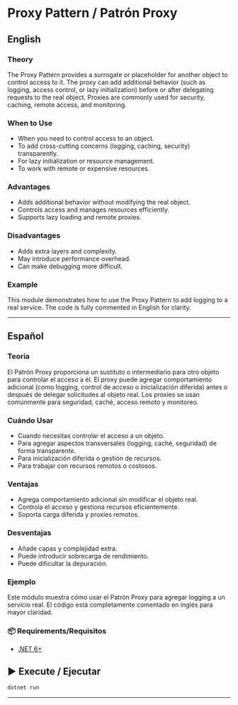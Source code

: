 ﻿# Proxy Pattern / Patrón Proxy

## English

### Theory
The Proxy Pattern provides a surrogate or placeholder for another object to control access to it. The proxy can add additional behavior (such as logging, access control, or lazy initialization) before or after delegating requests to the real object. Proxies are commonly used for security, caching, remote access, and monitoring.

### When to Use
- When you need to control access to an object.
- To add cross-cutting concerns (logging, caching, security) transparently.
- For lazy initialization or resource management.
- To work with remote or expensive resources.

### Advantages
- Adds additional behavior without modifying the real object.
- Controls access and manages resources efficiently.
- Supports lazy loading and remote proxies.

### Disadvantages
- Adds extra layers and complexity.
- May introduce performance overhead.
- Can make debugging more difficult.

### Example
This module demonstrates how to use the Proxy Pattern to add logging to a real service. The code is fully commented in English for clarity.

---

## Español

### Teoría
El Patrón Proxy proporciona un sustituto o intermediario para otro objeto para controlar el acceso a él. El proxy puede agregar comportamiento adicional (como logging, control de acceso o inicialización diferida) antes o después de delegar solicitudes al objeto real. Los proxies se usan comúnmente para seguridad, caché, acceso remoto y monitoreo.

### Cuándo Usar
- Cuando necesitas controlar el acceso a un objeto.
- Para agregar aspectos transversales (logging, caché, seguridad) de forma transparente.
- Para inicialización diferida o gestión de recursos.
- Para trabajar con recursos remotos o costosos.

### Ventajas
- Agrega comportamiento adicional sin modificar el objeto real.
- Controla el acceso y gestiona recursos eficientemente.
- Soporta carga diferida y proxies remotos.

### Desventajas
- Añade capas y complejidad extra.
- Puede introducir sobrecarga de rendimiento.
- Puede dificultar la depuración.

### Ejemplo
Este módulo muestra cómo usar el Patrón Proxy para agregar logging a un servicio real. El código está completamente comentado en inglés para mayor claridad.

### 📦 Requirements/Requisitos
- [.NET 6+](https://dotnet.microsoft.com/)

## ▶️ Execute / Ejecutar
```bash
dotnet run
```

---